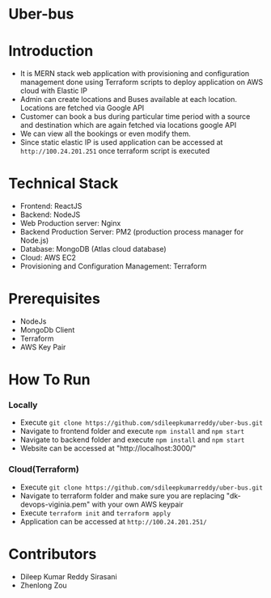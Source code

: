 # Uber-bus

# Introduction 
   -  It is MERN stack web application with provisioning and configuration management done using Terraform scripts to deploy application on AWS cloud with Elastic IP
   -  Admin can create locations and Buses available at each location. Locations are fetched via Google API
   -  Customer can book a bus during particular time period with a source and destination which are again fetched via locations google API
   -  We can view all the bookings or even modify them.
   -  Since static elastic IP is used application can be accessed at `http://100.24.201.251` once terraform script is executed

# Technical Stack
   - Frontend: ReactJS
   - Backend: NodeJS
   - Web Production server: Nginx
   - Backend Production Server: PM2 (production process manager for Node.js)
   - Database: MongoDB (Atlas cloud database)
   - Cloud: AWS EC2
   - Provisioning and Configuration Management: Terraform

# Prerequisites
   - NodeJs
   - MongoDb Client
   - Terraform
   - AWS Key Pair

# How To Run

### Locally
   - Execute `git clone https://github.com/sdileepkumarreddy/uber-bus.git`
   - Navigate to frontend folder and execute `npm install` and `npm start`
   - Navigate to backend folder and execute `npm install` and `npm start`
   - Website can be accessed at "http://localhost:3000/"

### Cloud(Terraform)
   - Execute `git clone https://github.com/sdileepkumarreddy/uber-bus.git`
   - Navigate to terraform folder and make sure you are replacing "dk-devops-viginia.pem" with your own AWS keypair
   - Execute `terraform init` and `terraform apply`
   - Application can be accessed at `http://100.24.201.251/`

# Contributors
   - Dileep Kumar Reddy Sirasani
   - Zhenlong Zou
